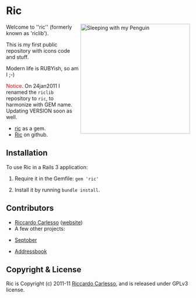 # Ric 

<img src="https://github.com/palladius/riclib/raw/master/images/photos/Riccardo/Riccardo%20OnBedWithPenguin.jpg" width="300" alt="Sleeping with my Penguin" align='right' />

Welcome to ''ric'' (formerly known as 'riclib').

This is my first public repository with icons code and stuff.

Modern life is RUBYish, so am I ;-)

<font color='red'>Notice</font>. 
On 24jan2011 I renamed the `riclib` repository to `ric`, to harmonize with GEM name. Updating VERSION soon as well.

* [ric](http://rubygems.org/gems/ric) as a gem.
* [Ric](http://github.com/palladius/ric) on github.

## Installation

To use Ric in a Rails 3 application:

1. Require it in the Gemfile: `gem 'ric'`

2. Install it by running `bundle install`.

## Contributors

* [Riccardo Carlesso](http://github.com/palladius) ([website](http://www.palladius.it/))
* A few other projects:

- [Septober](http://septober.heroku.com/)

- [Addressbook](http://ricaddressbook.heroku.com/)

## Copyright & License

Ric is Copyright (c) 2011-11 [Riccardo Carlesso](http://www.palladius.it/), and is released under GPLv3 license.

